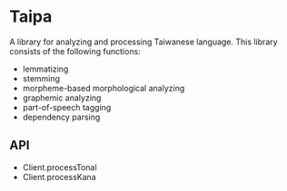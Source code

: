 # Taipa

A library for analyzing and processing Taiwanese language. This library consists of the following functions:

* lemmatizing
* stemming
* morpheme-based morphological analyzing
* graphemic analyzing
* part-of-speech tagging
* dependency parsing

## API

* Client.processTonal
* Client.processKana
